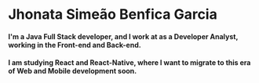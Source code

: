 # Jhonata Simeão Benfica Garcia 

#### I'm a Java Full Stack developer, and I work at as a Developer Analyst, working in the Front-end and Back-end.

#### I am studying React and React-Native, where I want to migrate to this era of Web and Mobile development soon.

<!--
**jhonatagarcia/jhonatagarcia** is a ✨ _special_ ✨ repository because its `README.md` (this file) appears on your GitHub profile.

Here are some ideas to get you started:

- 🔭 I’m currently working on ...
- 🌱 I’m currently learning ...
- 👯 I’m looking to collaborate on ...
- 🤔 I’m looking for help with ...
- 💬 Ask me about ...
- 📫 How to reach me: ...
- 😄 Pronouns: ...
- ⚡ Fun fact: ...
-->
